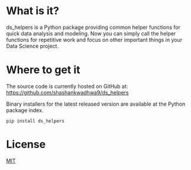 # What is it?

ds_helpers is a Python package providing common helper functions for quick data analysis and modeling. Now you can simply call the helper functions for repetitive work and focus on other important things in your Data Science project.

# Where to get it

The source code is currently hosted on GitHub at: <https://github.com/shashankwadhwa9/ds_helpers>

Binary installers for the latest released version are available at the Python package index.

    pip install ds_helpers

# License
[MIT](https://github.com/shashankwadhwa9/ds_helpers/blob/master/LICENSE)
